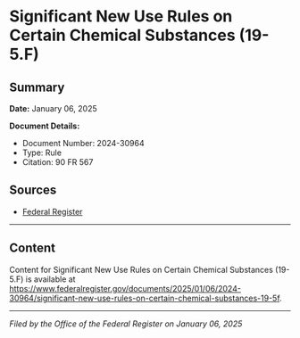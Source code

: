 # Significant New Use Rules on Certain Chemical Substances (19-5.F)

## Summary

**Date:** January 06, 2025

**Document Details:**
- Document Number: 2024-30964
- Type: Rule
- Citation: 90 FR 567

## Sources
- [Federal Register](https://www.federalregister.gov/documents/2025/01/06/2024-30964/significant-new-use-rules-on-certain-chemical-substances-19-5f)

---

## Content

Content for Significant New Use Rules on Certain Chemical Substances (19-5.F) is available at https://www.federalregister.gov/documents/2025/01/06/2024-30964/significant-new-use-rules-on-certain-chemical-substances-19-5f.

---

*Filed by the Office of the Federal Register on January 06, 2025*
